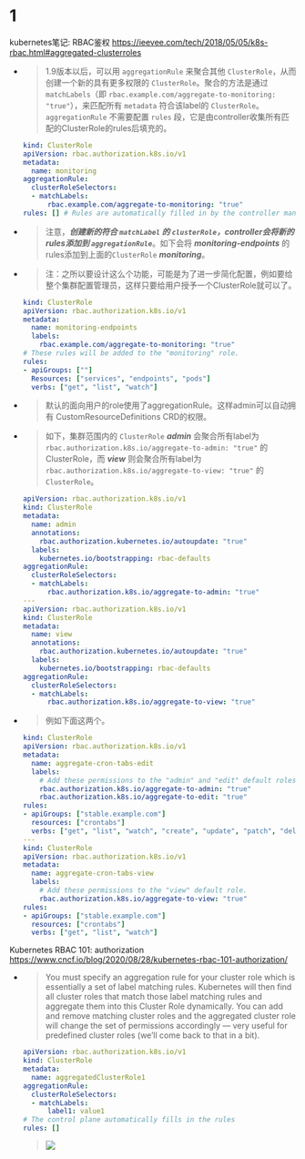 
# 1

kubernetes笔记: RBAC鉴权 https://ieevee.com/tech/2018/05/05/k8s-rbac.html#aggregated-clusterroles
- > 1.9版本以后，可以用 `aggregationRule` 来聚合其他 `ClusterRole`，从而创建一个新的具有更多权限的 `ClusterRole`。聚合的方法是通过 `matchLabels`（即 `rbac.example.com/aggregate-to-monitoring: "true"`），来匹配所有 `metadata` 符合该label的 `ClusterRole`。`aggregationRule` 不需要配置 `rules` 段，它是由controller收集所有匹配的ClusterRole的rules后填充的。
  ```yaml
  kind: ClusterRole
  apiVersion: rbac.authorization.k8s.io/v1
  metadata:
    name: monitoring
  aggregationRule:
    clusterRoleSelectors:
    - matchLabels:
        rbac.example.com/aggregate-to-monitoring: "true"
  rules: [] # Rules are automatically filled in by the controller manager.
  ```
- > 注意，***创建新的符合 `matchLabel` 的 `clusterRole`，controller会将新的rules添加到 `aggregationRule`***。如下会将 ***monitoring-endpoints*** 的rules添加到上面的`ClusterRole` ***monitoring***。
- > 注：之所以要设计这么个功能，可能是为了进一步简化配置，例如要给整个集群配置管理员，这样只要给用户授予一个ClusterRole就可以了。
  ```yaml
  kind: ClusterRole
  apiVersion: rbac.authorization.k8s.io/v1
  metadata:
    name: monitoring-endpoints
    labels:
      rbac.example.com/aggregate-to-monitoring: "true"
  # These rules will be added to the "monitoring" role.
  rules:
  - apiGroups: [""]
    Resources: ["services", "endpoints", "pods"]
    verbs: ["get", "list", "watch"]
  ```
- > 默认的面向用户的role使用了aggregationRule。这样admin可以自动拥有 CustomResourceDefinitions CRD的权限。
- > 如下，集群范围内的 `ClusterRole` ***admin*** 会聚合所有label为 `rbac.authorization.k8s.io/aggregate-to-admin: "true"` 的ClusterRole，而 ***view*** 则会聚合所有label为 `rbac.authorization.k8s.io/aggregate-to-view: "true"` 的 `ClusterRole`。
  ```yaml
  apiVersion: rbac.authorization.k8s.io/v1
  kind: ClusterRole
  metadata:
    name: admin
    annotations:
      rbac.authorization.kubernetes.io/autoupdate: "true"
    labels:
      kubernetes.io/bootstrapping: rbac-defaults
  aggregationRule:
    clusterRoleSelectors:
    - matchLabels:
        rbac.authorization.k8s.io/aggregate-to-admin: "true"
  ---
  apiVersion: rbac.authorization.k8s.io/v1
  kind: ClusterRole
  metadata:
    name: view
    annotations:
      rbac.authorization.kubernetes.io/autoupdate: "true"
    labels:
      kubernetes.io/bootstrapping: rbac-defaults
  aggregationRule:
    clusterRoleSelectors:
    - matchLabels:
        rbac.authorization.k8s.io/aggregate-to-view: "true"
  ```
- > 例如下面这两个。
  ```yaml
  kind: ClusterRole
  apiVersion: rbac.authorization.k8s.io/v1
  metadata:
    name: aggregate-cron-tabs-edit
    labels:
      # Add these permissions to the "admin" and "edit" default roles.
      rbac.authorization.k8s.io/aggregate-to-admin: "true"
      rbac.authorization.k8s.io/aggregate-to-edit: "true"
  rules:
  - apiGroups: ["stable.example.com"]
    resources: ["crontabs"]
    verbs: ["get", "list", "watch", "create", "update", "patch", "delete"]
  ---
  kind: ClusterRole
  apiVersion: rbac.authorization.k8s.io/v1
  metadata:
    name: aggregate-cron-tabs-view
    labels:
      # Add these permissions to the "view" default role.
      rbac.authorization.k8s.io/aggregate-to-view: "true"
  rules:
  - apiGroups: ["stable.example.com"]
    resources: ["crontabs"]
    verbs: ["get", "list", "watch"]
  ```

Kubernetes RBAC 101: authorization https://www.cncf.io/blog/2020/08/28/kubernetes-rbac-101-authorization/
- > You must specify an aggregation rule for your cluster role which is essentially a set of label matching rules.  Kubernetes will then find all cluster roles that match those label matching rules and aggregate them into this Cluster Role dynamically. You can add and remove matching cluster roles and the aggregated cluster role will change the set of permissions accordingly — very useful for predefined cluster roles (we’ll come back to that in a bit).
  ```yaml
  apiVersion: rbac.authorization.k8s.io/v1
  kind: ClusterRole
  metadata:
    name: aggregatedClusterRole1
  aggregationRule:
    clusterRoleSelectors:
    - matchLabels:
        label1: value1
  # The control plane automatically fills in the rules
  rules: []
  ```
  > ![](https://kublr.com/wp-content/uploads/2020/08/Screen-Shot-2020-08-13-at-11.17.56-AM.png)
